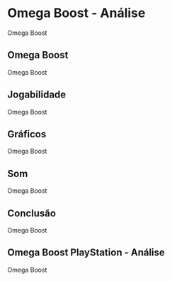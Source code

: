 ---
---

# Omega Boost - Análise

Omega Boost

## Omega Boost

Omega Boost

## Jogabilidade

Omega Boost

## Gráficos

Omega Boost

## Som

Omega Boost

## Conclusão

Omega Boost

## Omega Boost PlayStation - Análise

Omega Boost
